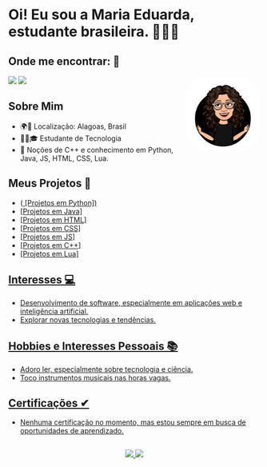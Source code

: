 # Oi! Eu sou a Maria Eduarda, estudante brasileira. 🚀🇧🇷

## Onde me encontrar: 📱
<div> 
  <a href = "mailto:mariaeduardadearaujosilva@outlook.com"><img src="https://img.shields.io/badge/Microsoft_Outlook-0078D4?style=for-the-badge&logo=microsoft-outlook&logoColor=white"></a>
  <a href="https://www.linkedin.com/in/meas" target="_blank"><img src="https://img.shields.io/badge/linkedin-%230077B5.svg?style=for-the-badge&logo=linkedin&logoColor=white"></a> 
  <img align="right" alt="MD-icon" height="150" style="border-radius:50px" src="https://github.com/MariaEduardaAraujo/mariaeduardaaraujo/blob/main/md-pic.jpg"/>
</div>

## Sobre Mim
- 🌍📍 Localização: Alagoas, Brasil
- 👩‍💻🎓 Estudante de Tecnologia
- 💼 Noções de C++ e conhecimento em Python, Java, JS, HTML, CSS, Lua.

## Meus Projetos 🚧
- (<a href="https://github.com/MariaEduardaAraujo/Python-Projects" target="_blank"> [Projetos em Python])
- [Projetos em Java]<a href="https://github.com/MariaEduardaAraujo/Java-Projects" target="_blank">
- [Projetos em HTML]<a href="https://github.com/MariaEduardaAraujo/HTML-Projects" target="_blank">
- [Projetos em CSS]<a href="https://github.com/MariaEduardaAraujo/HTML-Projects" target="_blank">
- [Projetos em JS]<a href="https://github.com/MariaEduardaAraujo/HTML-Projects/tree/main/JavaScript" target="_blank">
- [Projetos em C++]<a href="https://github.com/MariaEduardaAraujo/Cplusplus-Projects" target="_blank">
- [Projetos em Lua] <a href="https://github.com/MariaEduardaAraujo/Lua-Projects" target="_blank">

## Interesses 💻
- Desenvolvimento de software, especialmente em aplicações web e inteligência artificial.
- Explorar novas tecnologias e tendências.

## Hobbies e Interesses Pessoais 📚
- Adoro ler, especialmente sobre tecnologia e ciência.
- Toco instrumentos musicais nas horas vagas.

## Certificações ✔
- Nenhuma certificação no momento, mas estou sempre em busca de oportunidades de aprendizado.

##
<div align="center">
  <a href="https://github.com/mariaeduardaaraujo">
  <img height="150em" src="https://github-readme-stats.vercel.app/api?username=mariaeduardaaraujo&show_icons=true&theme=dark"/>
  <img height="150em" src="https://github-readme-stats.vercel.app/api/top-langs/?username=mariaeduardaaraujo&layout=compact&langs_count=7&theme=dark"/>
</div>
